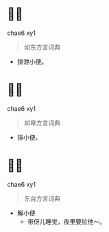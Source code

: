 # 𠏾尿
chae6 xy1
> 如东方言词典
- 排泄小便。

# 𠏾尿
chae6 xy1
> 如皋方言词典
- 排小便。

# 𠏾尿
chae6 xy1
> 东台方言词典
- 解小便
  - 带伢儿睡觉，夜里要拉他～。
